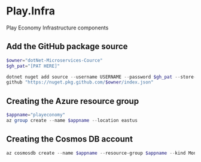 # Play.Infra
Play Economy Infrastructure components

## Add the GitHub package source
```powershell
$owner="dotNet-Microservices-Cource"
$gh_pat="[PAT HERE]"

dotnet nuget add source --username USERNAME --password $gh_pat --store-password-in-clear-text --name
github "https://nuget.pkg.github.com/$owner/index.json"
```

## Creating the Azure resource group
```powershell
$appname="playeconomy"
az group create --name $appname --location eastus
```

## Creating the Cosmos DB account
```powershell
az cosmosdb create --name $appname --resource-group $appname --kind MongoDB --enable-free-tier
```